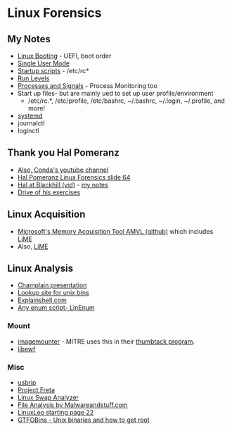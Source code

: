 # Linux Forensics

## My Notes

- [Linux Booting](LinuxBooting.md) - UEFI, boot order
- [Single User Mode](singleusermode.md)
- [Startup scripts](startupScripts.md) - /etc/rc*
- [Run Levels](runLevels.md)
- [Processes and Signals](PandS.md) - Process Monitoring too
- Start up files- but are mainly ued to set up user profile/environment
  - /etc/rc.*, /etc/profile, /etc/bashrc, ~/.bashrc, ~/.login, ~/.profile, and more!
- [systemd](systemd_ddive.md)
- journalctl
- loginctl


## Thank you Hal Pomeranz
- [Also, Conda's youtube channel](https://www.youtube.com/watch?list=PLDrNMcTNhhYrBNZ_FdtMq-gLFQeUZFzWV&v=E4_n_RbyoxQ&feature=emb_logo)
- [Hal Pomeranz Linux Forensics slide 64](https://archive.org/details/HalLinuxForensics/page/n1/mode/2up)
- [Hal at Blackhill (vid)](https://www.blackhillsinfosec.com/webcast-linux-forensics-magical-mystery-tour-with-hal-pomeranz/) - [my notes](Hal_MagicalMysteryTour.md)
- [Drive of his exercises](https://drive.google.com/drive/folders/1mb5Qf8PEuf03RJNR0Bs1KSQfiL8zanBR)


 ## Linux Acquisition

 - [Microsoft's Memory Acquisition Tool AMVL (github)](https://github.com/microsoft/avml) which includes [LiME](https://code.google.com/p/lime-forensics)
 - Also, [LiME](https://github.com/504ensicsLabs/LiME)

 ## Linux Analysis

 - [Champlain presentation](MagnetChamplain_linux.md)
 - [Lookup site for unix bins](gtfobins.github.io/)
 - [Explainshell.com](https://explainshell.com)
 - [Any enum script- LinEnum](https://github.com/rebootuser/LinEnum/blob/master/LinEnum.sh)

### Mount

- [imagemounter](https://github.com/ralphje/imagemounter) - MITRE uses this in their [thumbtack program](https://github.com/mitre/thumbtack).
- [libewf](https://github.com/libyal/libewf)

### Misc
- [usbrip](https://www.youtube.com/watch?v=DP4ScSp_2yE)
- [Project Freta](https://docs.microsoft.com/en-us/security/research/project-freta/)
- [Linux Swap Analyzer](https://github.com/sevagas/swap_digger)
- [File Analysis by Malwareandstuff.com](https://malwareandstuff.com/linux-windows-internals-process-structures/?utm_source=rss&utm_medium=rss&utm_campaign=linux-windows-internals-process-structures)
- [LinuxLeo starting page 22](https://linuxleo.com/Docs/LinuxLeo_4.93.pdf)
- [GTFOBins - Unix binaries and how to get root](https://gtfobins.github.io/)

